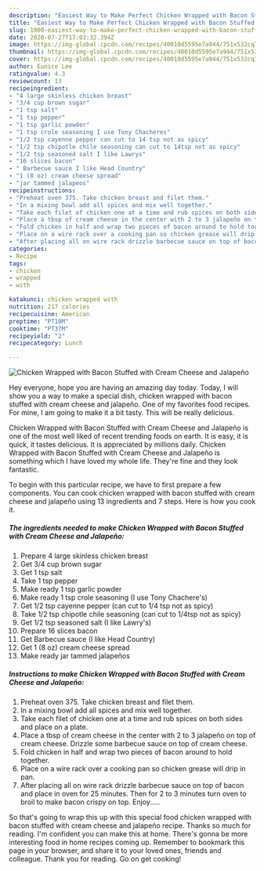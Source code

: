 ```yaml
---
description: "Easiest Way to Make Perfect Chicken Wrapped with Bacon Stuffed with Cream Cheese and Jalapeño"
title: "Easiest Way to Make Perfect Chicken Wrapped with Bacon Stuffed with Cream Cheese and Jalapeño"
slug: 1000-easiest-way-to-make-perfect-chicken-wrapped-with-bacon-stuffed-with-cream-cheese-and-jalapeno
date: 2020-07-27T17:03:32.394Z
image: https://img-global.cpcdn.com/recipes/40010d5595e7a944/751x532cq70/chicken-wrapped-with-bacon-stuffed-with-cream-cheese-and-jalapeno-recipe-main-photo.jpg
thumbnail: https://img-global.cpcdn.com/recipes/40010d5595e7a944/751x532cq70/chicken-wrapped-with-bacon-stuffed-with-cream-cheese-and-jalapeno-recipe-main-photo.jpg
cover: https://img-global.cpcdn.com/recipes/40010d5595e7a944/751x532cq70/chicken-wrapped-with-bacon-stuffed-with-cream-cheese-and-jalapeno-recipe-main-photo.jpg
author: Eunice Lee
ratingvalue: 4.3
reviewcount: 13
recipeingredient:
- "4 large skinless chicken breast"
- "3/4 cup brown sugar"
- "1 tsp salt"
- "1 tsp pepper"
- "1 tsp garlic powder"
- "1 tsp crole seasoning I use Tony Chacheres"
- "1/2 tsp cayenne pepper can cut to 14 tsp not as spicy"
- "1/2 tsp chipotle chile seasoning can cut to 14tsp not as spicy"
- "1/2 tsp seasoned salt I like Lawrys"
- "16 slices bacon"
- " Barbecue sauce I like Head Country"
- "1 (8 oz) cream cheese spread"
- "jar tammed jalapeos"
recipeinstructions:
- "Preheat oven 375. Take chicken breast and filet them."
- "In a mixing bowl add all spices and mix well together."
- "Take each filet of chicken one at a time and rub spices on both sides and place on a plate."
- "Place a tbsp of cream cheese in the center with 2 to 3 jalapeño on top of cream cheese. Drizzle some barbecue sauce on top of cream cheese."
- "Fold chicken in half and wrap two pieces of bacon around to hold together."
- "Place on a wire rack over a cooking pan so chicken grease will drip in pan."
- "After placing all on wire rack drizzle barbecue sauce on top of bacon and place in oven for 25 minutes. Then for 2 to 3 minutes turn oven to broil to make bacon crispy on top. Enjoy....."
categories:
- Recipe
tags:
- chicken
- wrapped
- with

katakunci: chicken wrapped with 
nutrition: 217 calories
recipecuisine: American
preptime: "PT10M"
cooktime: "PT37M"
recipeyield: "2"
recipecategory: Lunch

---
```



![Chicken Wrapped with Bacon Stuffed with Cream Cheese and Jalapeño](https://img-global.cpcdn.com/recipes/40010d5595e7a944/751x532cq70/chicken-wrapped-with-bacon-stuffed-with-cream-cheese-and-jalapeno-recipe-main-photo.jpg)

Hey everyone, hope you are having an amazing day today. Today, I will show you a way to make a special dish, chicken wrapped with bacon stuffed with cream cheese and jalapeño. One of my favorites food recipes. For mine, I am going to make it a bit tasty. This will be really delicious.

Chicken Wrapped with Bacon Stuffed with Cream Cheese and Jalapeño is one of the most well liked of recent trending foods on earth. It is easy, it is quick, it tastes delicious. It is appreciated by millions daily. Chicken Wrapped with Bacon Stuffed with Cream Cheese and Jalapeño is something which I have loved my whole life. They're fine and they look fantastic.




To begin with this particular recipe, we have to first prepare a few components. You can cook chicken wrapped with bacon stuffed with cream cheese and jalapeño using 13 ingredients and 7 steps. Here is how you cook it.

<!--inarticleads1-->

##### The ingredients needed to make Chicken Wrapped with Bacon Stuffed with Cream Cheese and Jalapeño:

1. Prepare 4 large skinless chicken breast
1. Get 3/4 cup brown sugar
1. Get 1 tsp salt
1. Take 1 tsp pepper
1. Make ready 1 tsp garlic powder
1. Make ready 1 tsp crole seasoning (I use Tony Chachere&#39;s)
1. Get 1/2 tsp cayenne pepper (can cut to 1/4 tsp not as spicy)
1. Take 1/2 tsp chipotle chile seasoning (can cut to 1/4tsp not as spicy)
1. Get 1/2 tsp seasoned salt (I like Lawry&#39;s)
1. Prepare 16 slices bacon
1. Get  Barbecue sauce (I like Head Country)
1. Get 1 (8 oz) cream cheese spread
1. Make ready jar tammed jalapeños




<!--inarticleads2-->

##### Instructions to make Chicken Wrapped with Bacon Stuffed with Cream Cheese and Jalapeño:

1. Preheat oven 375. Take chicken breast and filet them.
1. In a mixing bowl add all spices and mix well together.
1. Take each filet of chicken one at a time and rub spices on both sides and place on a plate.
1. Place a tbsp of cream cheese in the center with 2 to 3 jalapeño on top of cream cheese. Drizzle some barbecue sauce on top of cream cheese.
1. Fold chicken in half and wrap two pieces of bacon around to hold together.
1. Place on a wire rack over a cooking pan so chicken grease will drip in pan.
1. After placing all on wire rack drizzle barbecue sauce on top of bacon and place in oven for 25 minutes. Then for 2 to 3 minutes turn oven to broil to make bacon crispy on top. Enjoy.....




So that's going to wrap this up with this special food chicken wrapped with bacon stuffed with cream cheese and jalapeño recipe. Thanks so much for reading. I'm confident you can make this at home. There's gonna be more interesting food in home recipes coming up. Remember to bookmark this page in your browser, and share it to your loved ones, friends and colleague. Thank you for reading. Go on get cooking!
